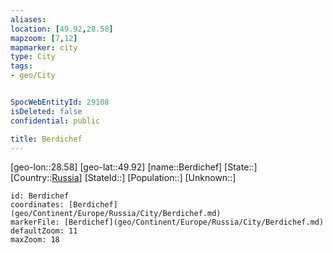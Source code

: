 ```yaml
---
aliases: 
location: [49.92,28.58]
mapzoom: [7,12] 
mapmarker: city 
type: City
tags:
- geo/City


SpocWebEntityId: 29108
isDeleted: false
confidential: public

title: Berdichef
---
```

[geo-lon::28.58]
[geo-lat::49.92]
[name::Berdichef]
[State::]
[Country::[Russia](geo/Continent/Europe/Russia.md)]
[StateId::]
[Population::]
[Unknown::]


```leaflet
id: Berdichef
coordinates: [Berdichef](geo/Continent/Europe/Russia/City/Berdichef.md)
markerFile: [Berdichef](geo/Continent/Europe/Russia/City/Berdichef.md)
defaultZoom: 11 
maxZoom: 18
```



